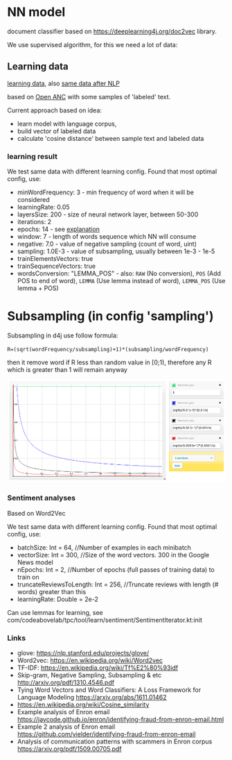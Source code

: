 # NN model

document classifier based on https://deeplearning4j.org/doc2vec library.

We use supervised algorithm, for this we need a lot of data:

## Learning data

[learning data](), also [same data after NLP]()

based on [Open ANC](http://www.anc.org/data/oanc/download/) with some samples of 'labeled' text.

Current approach based on idea:

* learn model with language corpus,
* build vector of labeled data
* calculate 'cosine distance' between sample text and labeled data

### learning result

We test same data with different learning config. Found that most optimal config, use:

*  minWordFrequency: 3  - min frequency of word when it will be considered
* learningRate: 0.05
* layersSize: 200   - size of neural network layer, between 50-300
* iterations: 2
* epochs: 14 - see [explanation](https://deeplearning4j.org/glossary#epoch-vs-iteration)
* window: 7  - length of words sequence which NN will consume
* negative: 7.0 - value of negative sampling (count of word, uint)
* sampling: 1.0E-3  - value of subsampling, usually between 1e-3 - 1e-5
*  trainElementsVectors: true
* trainSequenceVectors: true
* wordsConversion: "LEMMA_POS" - also: `RAW` (No conversion), `POS` (Add POS to end of word),
  `LEMMA` (Use lemma instead of word), `LEMMA_POS` (Use lemma + POS)


# Subsampling (in config 'sampling')

Subsampling in d4j use follow formula:

`R=(sqrt(wordFrequency/subsampling)+1)*(subsampling/wordFrequency)`

then it remove word if R less than random value in [0;1), therefore any R which is greater than 1 will remain anyway

![Screenshot_20170629_194219.png](https://raw.githubusercontent.com/codeabovelab/text-compliance/master/doc/subsampling.png)


### Sentiment analyses

Based on Word2Vec

We test same data with different learning config. Found that most optimal config, use:

* batchSize: Int = 64, //Number of examples in each minibatch
* vectorSize: Int = 300, //Size of the word vectors. 300 in the Google News model
* nEpochs: Int = 2, //Number of epochs (full passes of training data) to train on
* truncateReviewsToLength: Int = 256, //Truncate reviews with length (# words) greater than this
* learningRate: Double = 2e-2

Can use lemmas for learning, see com/codeabovelab/tpc/tool/learn/sentiment/SentimentIterator.kt:init

### Links

* glove: https://nlp.stanford.edu/projects/glove/
* Word2vec: https://en.wikipedia.org/wiki/Word2vec
* TF-IDF: https://en.wikipedia.org/wiki/Tf%E2%80%93idf
* Skip-gram, Negative Sampling, Subsampling & etc  http://arxiv.org/pdf/1310.4546.pdf
* Tying Word Vectors and Word Classifiers: A Loss Framework for Language Modeling https://arxiv.org/abs/1611.01462
* https://en.wikipedia.org/wiki/Cosine_similarity
* Example analysis of Enron email https://jaycode.github.io/enron/identifying-fraud-from-enron-email.html
* Example 2 analysis of Enron email https://github.com/yielder/identifying-fraud-from-enron-email
* Analysis of communication patterns with scammers in Enron corpus https://arxiv.org/pdf/1509.00705.pdf
